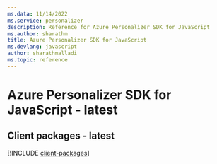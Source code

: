 ```yaml
---
ms.data: 11/14/2022
ms.service: personalizer
description: Reference for Azure Personalizer SDK for JavaScript
ms.author: sharathm
title: Azure Personalizer SDK for JavaScript
ms.devlang: javascript
author: sharathmalladi
ms.topic: reference
---
```

# Azure Personalizer SDK for JavaScript - latest

## Client packages - latest
[!INCLUDE [client-packages](personalizer-client-index.md)]